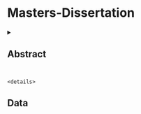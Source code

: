 # Masters-Dissertation

<details>
  <summary><h2>Abstract<h2></summary>
<p>

Several studies have shown a large amount of evidence concerning the potential of lifestyle changes to reduce GHG emissions. Integrated assessment models are tools widely used by the scientific community to deal with the issue of climate change, but they present difficulty in capturing the heterogeneity and irrationality of consumers when modeling changes on the demand side. Agent-Based Models (ABMs) are pointed out as one of the promising solutions to this problem. Given the relevancy of the debate on dietary change as an important emission mitigation measure, where bovine meat stands out as a key component, and Brazil’s protagonist role in this context, this dissertation has the objective of developing an ABM to simulate the Brazilian beef consumption. Results indicate that the model was able to reproduce the consumption pattern analyzed and capture the heterogeneity of the population in relation to this behavior. When applying the price increase, individuals from the middle and lower classes had a greater impact on reducing consumption than the upper class reflecting how policies can impact the population in different ways when considering heterogeneity.

</p>
</details>

    <details>
  <summary><h2>Data<h2></summary>
<p>

</p>
</details>
